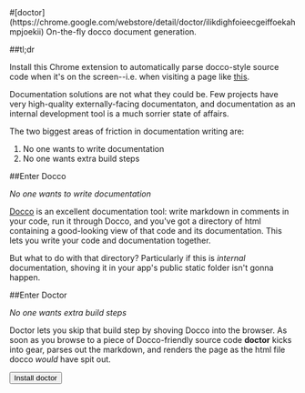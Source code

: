 <link rel="chrome-webstore-item"
href="https://chrome.google.com/webstore/detail/ilikdighfoieecgeiffoekahmpjoekii" />
#[doctor](https://chrome.google.com/webstore/detail/doctor/ilikdighfoieecgeiffoekahmpjoekii)
On-the-fly docco document generation.

##tl;dr

Install this Chrome extension to automatically parse docco-style source code
when it's on the screen--i.e. when visiting a page like
[this](https://raw.github.com/jashkenas/backbone/master/backbone.js).

Documentation solutions are not what they could be. Few projects have very
high-quality externally-facing documentaton, and documentation as an internal
development tool is a much sorrier state of affairs.

The two biggest areas of friction in documentation writing are:

1. No one wants to write documentation
2. No one wants extra build steps

##Enter Docco

_No one wants to write documentation_

[Docco](http://jashkenas.github.io/docco/) is an excellent documentation tool:
write markdown in comments in your code, run it through Docco, and you've got a
directory of html containing a good-looking view of that code and its documentation. 
This lets you write your code and documentation together.

But what to do with that directory? Particularly if this is _internal_
documentation, shoving it in your app's public static folder isn't gonna happen.

##Enter Doctor

_No one wants extra build steps_

Doctor lets you skip that build step by shoving Docco into the browser. 
As soon as you browse to a piece of Docco-friendly source code __doctor__ kicks
into gear, parses out the markdown, and renders the page as the html file docco
_would_ have spit out.

<button>Install doctor</button>
<script>
if(navigator.userAgent.indexOf('Chrome') > -1) {
  document.getElementsByTagName('button')[0].addEventListener('click',
  function() { chrome.webstore.install(); });
}
</script>
